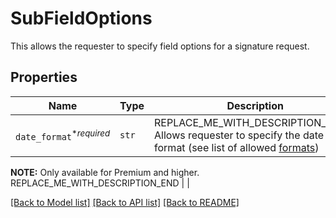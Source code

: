 # SubFieldOptions

This allows the requester to specify field options for a signature request.

## Properties
Name | Type | Description | Notes
------------ | ------------- | ------------- | -------------
| `date_format`<sup>*_required_</sup> | ```str``` | REPLACE_ME_WITH_DESCRIPTION_BEGIN Allows requester to specify the date format (see list of allowed [formats](/api/reference/constants/#date-formats))

**NOTE:** Only available for Premium and higher. REPLACE_ME_WITH_DESCRIPTION_END |  |

[[Back to Model list]](../README.md#documentation-for-models) [[Back to API list]](../README.md#documentation-for-api-endpoints) [[Back to README]](../README.md)

